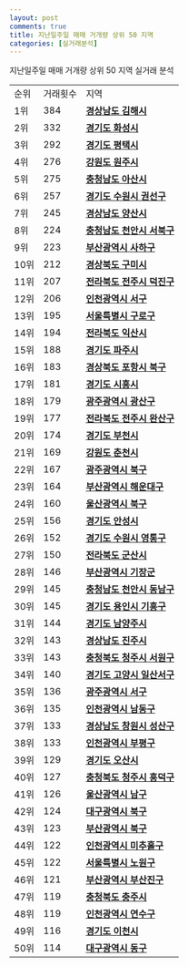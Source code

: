 ```yaml
---
layout: post
comments: true
title: 지난일주일 매매 거개량 상위 50 지역
categories: [실거래분석]
---
```


지난일주일 매매 거개량 상위 50 지역 실거래 분석

<table>
  <tr>
    <td>순위</td>
    <td>거래횟수</td>
    <td>지역</td>
  </tr>

  <tr>
    <td>1위</td>
    <td>384</td>
    <td colspan="4" style="font-weight: bold;"><a href="/실거래가/2021/06/22/48250.html">경상남도 김해시 </a></td>
  </tr>

  <tr>
    <td>2위</td>
    <td>332</td>
    <td colspan="4" style="font-weight: bold;"><a href="/실거래가/2021/06/22/41590.html">경기도 화성시 </a></td>
  </tr>

  <tr>
    <td>3위</td>
    <td>292</td>
    <td colspan="4" style="font-weight: bold;"><a href="/실거래가/2021/06/22/41220.html">경기도 평택시 </a></td>
  </tr>

  <tr>
    <td>4위</td>
    <td>276</td>
    <td colspan="4" style="font-weight: bold;"><a href="/실거래가/2021/06/22/42130.html">강원도 원주시 </a></td>
  </tr>

  <tr>
    <td>5위</td>
    <td>275</td>
    <td colspan="4" style="font-weight: bold;"><a href="/실거래가/2021/06/22/44200.html">충청남도 아산시 </a></td>
  </tr>

  <tr>
    <td>6위</td>
    <td>257</td>
    <td colspan="4" style="font-weight: bold;"><a href="/실거래가/2021/06/22/41113.html">경기도 수원시 권선구 </a></td>
  </tr>

  <tr>
    <td>7위</td>
    <td>245</td>
    <td colspan="4" style="font-weight: bold;"><a href="/실거래가/2021/06/22/48330.html">경상남도 양산시 </a></td>
  </tr>

  <tr>
    <td>8위</td>
    <td>224</td>
    <td colspan="4" style="font-weight: bold;"><a href="/실거래가/2021/06/22/44133.html">충청남도 천안시 서북구 </a></td>
  </tr>

  <tr>
    <td>9위</td>
    <td>223</td>
    <td colspan="4" style="font-weight: bold;"><a href="/실거래가/2021/06/22/26380.html">부산광역시 사하구 </a></td>
  </tr>

  <tr>
    <td>10위</td>
    <td>212</td>
    <td colspan="4" style="font-weight: bold;"><a href="/실거래가/2021/06/22/47190.html">경상북도 구미시 </a></td>
  </tr>

  <tr>
    <td>11위</td>
    <td>207</td>
    <td colspan="4" style="font-weight: bold;"><a href="/실거래가/2021/06/22/45113.html">전라북도 전주시 덕진구 </a></td>
  </tr>

  <tr>
    <td>12위</td>
    <td>206</td>
    <td colspan="4" style="font-weight: bold;"><a href="/실거래가/2021/06/22/28260.html">인천광역시 서구 </a></td>
  </tr>

  <tr>
    <td>13위</td>
    <td>195</td>
    <td colspan="4" style="font-weight: bold;"><a href="/실거래가/2021/06/22/11530.html">서울특별시 구로구 </a></td>
  </tr>

  <tr>
    <td>14위</td>
    <td>194</td>
    <td colspan="4" style="font-weight: bold;"><a href="/실거래가/2021/06/22/45140.html">전라북도 익산시 </a></td>
  </tr>

  <tr>
    <td>15위</td>
    <td>188</td>
    <td colspan="4" style="font-weight: bold;"><a href="/실거래가/2021/06/22/41480.html">경기도 파주시 </a></td>
  </tr>

  <tr>
    <td>16위</td>
    <td>183</td>
    <td colspan="4" style="font-weight: bold;"><a href="/실거래가/2021/06/22/47113.html">경상북도 포항시 북구 </a></td>
  </tr>

  <tr>
    <td>17위</td>
    <td>181</td>
    <td colspan="4" style="font-weight: bold;"><a href="/실거래가/2021/06/22/41390.html">경기도 시흥시 </a></td>
  </tr>

  <tr>
    <td>18위</td>
    <td>179</td>
    <td colspan="4" style="font-weight: bold;"><a href="/실거래가/2021/06/22/29200.html">광주광역시 광산구 </a></td>
  </tr>

  <tr>
    <td>19위</td>
    <td>177</td>
    <td colspan="4" style="font-weight: bold;"><a href="/실거래가/2021/06/22/45111.html">전라북도 전주시 완산구 </a></td>
  </tr>

  <tr>
    <td>20위</td>
    <td>174</td>
    <td colspan="4" style="font-weight: bold;"><a href="/실거래가/2021/06/22/41190.html">경기도 부천시 </a></td>
  </tr>

  <tr>
    <td>21위</td>
    <td>169</td>
    <td colspan="4" style="font-weight: bold;"><a href="/실거래가/2021/06/22/42110.html">강원도 춘천시 </a></td>
  </tr>

  <tr>
    <td>22위</td>
    <td>167</td>
    <td colspan="4" style="font-weight: bold;"><a href="/실거래가/2021/06/22/29170.html">광주광역시 북구 </a></td>
  </tr>

  <tr>
    <td>23위</td>
    <td>164</td>
    <td colspan="4" style="font-weight: bold;"><a href="/실거래가/2021/06/22/26350.html">부산광역시 해운대구 </a></td>
  </tr>

  <tr>
    <td>24위</td>
    <td>160</td>
    <td colspan="4" style="font-weight: bold;"><a href="/실거래가/2021/06/22/31200.html">울산광역시 북구 </a></td>
  </tr>

  <tr>
    <td>25위</td>
    <td>156</td>
    <td colspan="4" style="font-weight: bold;"><a href="/실거래가/2021/06/22/41550.html">경기도 안성시 </a></td>
  </tr>

  <tr>
    <td>26위</td>
    <td>152</td>
    <td colspan="4" style="font-weight: bold;"><a href="/실거래가/2021/06/22/41117.html">경기도 수원시 영통구 </a></td>
  </tr>

  <tr>
    <td>27위</td>
    <td>150</td>
    <td colspan="4" style="font-weight: bold;"><a href="/실거래가/2021/06/22/45130.html">전라북도 군산시 </a></td>
  </tr>

  <tr>
    <td>28위</td>
    <td>146</td>
    <td colspan="4" style="font-weight: bold;"><a href="/실거래가/2021/06/22/26710.html">부산광역시 기장군 </a></td>
  </tr>

  <tr>
    <td>29위</td>
    <td>145</td>
    <td colspan="4" style="font-weight: bold;"><a href="/실거래가/2021/06/22/44131.html">충청남도 천안시 동남구 </a></td>
  </tr>

  <tr>
    <td>30위</td>
    <td>145</td>
    <td colspan="4" style="font-weight: bold;"><a href="/실거래가/2021/06/22/41463.html">경기도 용인시 기흥구 </a></td>
  </tr>

  <tr>
    <td>31위</td>
    <td>144</td>
    <td colspan="4" style="font-weight: bold;"><a href="/실거래가/2021/06/22/41360.html">경기도 남양주시 </a></td>
  </tr>

  <tr>
    <td>32위</td>
    <td>143</td>
    <td colspan="4" style="font-weight: bold;"><a href="/실거래가/2021/06/22/48170.html">경상남도 진주시 </a></td>
  </tr>

  <tr>
    <td>33위</td>
    <td>143</td>
    <td colspan="4" style="font-weight: bold;"><a href="/실거래가/2021/06/22/43112.html">충청북도 청주시 서원구 </a></td>
  </tr>

  <tr>
    <td>34위</td>
    <td>140</td>
    <td colspan="4" style="font-weight: bold;"><a href="/실거래가/2021/06/22/41287.html">경기도 고양시 일산서구 </a></td>
  </tr>

  <tr>
    <td>35위</td>
    <td>136</td>
    <td colspan="4" style="font-weight: bold;"><a href="/실거래가/2021/06/22/29140.html">광주광역시 서구 </a></td>
  </tr>

  <tr>
    <td>36위</td>
    <td>135</td>
    <td colspan="4" style="font-weight: bold;"><a href="/실거래가/2021/06/22/28200.html">인천광역시 남동구 </a></td>
  </tr>

  <tr>
    <td>37위</td>
    <td>133</td>
    <td colspan="4" style="font-weight: bold;"><a href="/실거래가/2021/06/22/48123.html">경상남도 창원시 성산구 </a></td>
  </tr>

  <tr>
    <td>38위</td>
    <td>133</td>
    <td colspan="4" style="font-weight: bold;"><a href="/실거래가/2021/06/22/28237.html">인천광역시 부평구 </a></td>
  </tr>

  <tr>
    <td>39위</td>
    <td>129</td>
    <td colspan="4" style="font-weight: bold;"><a href="/실거래가/2021/06/22/41370.html">경기도 오산시 </a></td>
  </tr>

  <tr>
    <td>40위</td>
    <td>127</td>
    <td colspan="4" style="font-weight: bold;"><a href="/실거래가/2021/06/22/43113.html">충청북도 청주시 흥덕구 </a></td>
  </tr>

  <tr>
    <td>41위</td>
    <td>126</td>
    <td colspan="4" style="font-weight: bold;"><a href="/실거래가/2021/06/22/31140.html">울산광역시 남구 </a></td>
  </tr>

  <tr>
    <td>42위</td>
    <td>124</td>
    <td colspan="4" style="font-weight: bold;"><a href="/실거래가/2021/06/22/27230.html">대구광역시 북구 </a></td>
  </tr>

  <tr>
    <td>43위</td>
    <td>123</td>
    <td colspan="4" style="font-weight: bold;"><a href="/실거래가/2021/06/22/26320.html">부산광역시 북구 </a></td>
  </tr>

  <tr>
    <td>44위</td>
    <td>122</td>
    <td colspan="4" style="font-weight: bold;"><a href="/실거래가/2021/06/22/28177.html">인천광역시 미추홀구 </a></td>
  </tr>

  <tr>
    <td>45위</td>
    <td>122</td>
    <td colspan="4" style="font-weight: bold;"><a href="/실거래가/2021/06/22/11350.html">서울특별시 노원구 </a></td>
  </tr>

  <tr>
    <td>46위</td>
    <td>121</td>
    <td colspan="4" style="font-weight: bold;"><a href="/실거래가/2021/06/22/26230.html">부산광역시 부산진구 </a></td>
  </tr>

  <tr>
    <td>47위</td>
    <td>119</td>
    <td colspan="4" style="font-weight: bold;"><a href="/실거래가/2021/06/22/43130.html">충청북도 충주시 </a></td>
  </tr>

  <tr>
    <td>48위</td>
    <td>119</td>
    <td colspan="4" style="font-weight: bold;"><a href="/실거래가/2021/06/22/28185.html">인천광역시 연수구 </a></td>
  </tr>

  <tr>
    <td>49위</td>
    <td>116</td>
    <td colspan="4" style="font-weight: bold;"><a href="/실거래가/2021/06/22/41500.html">경기도 이천시 </a></td>
  </tr>

  <tr>
    <td>50위</td>
    <td>114</td>
    <td colspan="4" style="font-weight: bold;"><a href="/실거래가/2021/06/22/27140.html">대구광역시 동구 </a></td>
  </tr>

</table>
